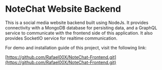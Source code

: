 
# NoteChat Website Backend

This is a social media website backend built using NodeJs. It provides connectivity with a MongoDB database for persisting data, and a GraphQL service to communicate with the frontend side of this application. It also provides SocketIO service for realtime communication.

For demo and installation guide of this project, visit the following link:

[https://github.com/Rafael00X/NoteChat-Frontend.git](https://github.com/Rafael00X/NoteChat-Frontend.git)